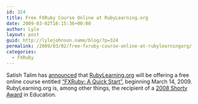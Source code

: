 ```yaml
---
id: 324
title: Free FXRuby Course Online at RubyLearning.org
date: 2009-03-02T16:15:36+00:00
author: Lyle
layout: post
guid: http://lylejohnson.name/blog/?p=324
permalink: /2009/03/02/free-fxruby-course-online-at-rubylearningorg/
categories:
  - FXRuby
---
```

Satish Talim has [announced](http://twitter.com/IndianGuru/status/1261684131) that [RubyLearning.org](http://rubylearning.org/) will be offering a free online course entitled [&#8220;FXRuby: A Quick Start&#8221;](http://rubylearning.org/class/course/category.php?id=13), beginning March 14, 2009. RubyLearning.org is, among other things, the recipient of a [2008 Shorty Award](http://shortyawards.com/) in Education.